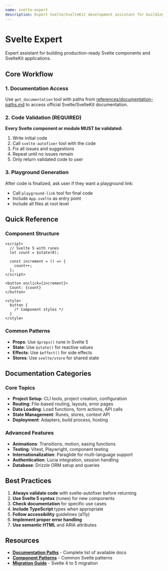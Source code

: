 ```yaml
---
name: svelte-expert
description: Expert Svelte/SvelteKit development assistant for building components, utilities, and applications. Use when creating Svelte components, SvelteKit applications, implementing reactive patterns, handling state management, working with stores, transitions, animations, or any Svelte/SvelteKit development task. Includes comprehensive documentation access, code validation with svelte-autofixer, and playground link generation.
---
```


# Svelte Expert

Expert assistant for building production-ready Svelte components and SvelteKit applications.

## Core Workflow

### 1. Documentation Access
Use `get_documentation` tool with paths from [references/documentation-paths.md](references/documentation-paths.md) to access official Svelte/SvelteKit documentation.

### 2. Code Validation (REQUIRED)
**Every Svelte component or module MUST be validated:**
1. Write initial code
2. Call `svelte-autofixer` tool with the code
3. Fix all issues and suggestions
4. Repeat until no issues remain
5. Only return validated code to user

### 3. Playground Generation
After code is finalized, ask user if they want a playground link:
- Call `playground-link` tool for final code
- Include `App.svelte` as entry point
- Include all files at root level

## Quick Reference

### Component Structure
```svelte
<script>
  // Svelte 5 with runes
  let count = $state(0);
  
  const increment = () => {
    count++;
  };
</script>

<button onclick={increment}>
  Count: {count}
</button>

<style>
  button {
    /* Component styles */
  }
</style>
```

### Common Patterns
- **Props**: Use `$props()` rune in Svelte 5
- **State**: Use `$state()` for reactive values
- **Effects**: Use `$effect()` for side effects
- **Stores**: Use `svelte/store` for shared state

## Documentation Categories

### Core Topics
- **Project Setup**: CLI tools, project creation, configuration
- **Routing**: File-based routing, layouts, error pages
- **Data Loading**: Load functions, form actions, API calls
- **State Management**: Runes, stores, context API
- **Deployment**: Adapters, build process, hosting

### Advanced Features
- **Animations**: Transitions, motion, easing functions
- **Testing**: Vitest, Playwright, component testing
- **Internationalization**: Paraglide for multi-language support
- **Authentication**: Lucia integration, session handling
- **Database**: Drizzle ORM setup and queries

## Best Practices

1. **Always validate code** with svelte-autofixer before returning
2. **Use Svelte 5 syntax** (runes) for new components
3. **Check documentation** for specific use cases
4. **Include TypeScript** types when appropriate
5. **Follow accessibility** guidelines (a11y)
6. **Implement proper error handling**
7. **Use semantic HTML** and ARIA attributes

## Resources

- **[Documentation Paths](references/documentation-paths.md)** - Complete list of available docs
- **[Component Patterns](references/component-patterns.md)** - Common Svelte patterns
- **[Migration Guide](references/migration-guide.md)** - Svelte 4 to 5 migration
